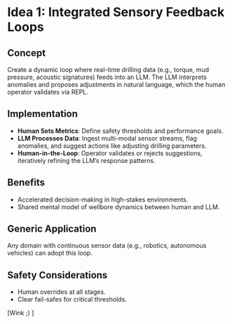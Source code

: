 # Idea 1: Integrated Sensory Feedback Loops

## Concept
Create a dynamic loop where real-time drilling data (e.g., torque, mud pressure, acoustic signatures) feeds into an LLM. The LLM interprets anomalies and proposes adjustments in natural language, which the human operator validates via REPL.

## Implementation
- **Human Sets Metrics**: Define safety thresholds and performance goals.
- **LLM Processes Data**: Ingest multi-modal sensor streams, flag anomalies, and suggest actions like adjusting drilling parameters.
- **Human-in-the-Loop**: Operator validates or rejects suggestions, iteratively refining the LLM’s response patterns.

## Benefits
- Accelerated decision-making in high-stakes environments.
- Shared mental model of wellbore dynamics between human and LLM.

## Generic Application
Any domain with continuous sensor data (e.g., robotics, autonomous vehicles) can adopt this loop.

## Safety Considerations
- Human overrides at all stages.
- Clear fail-safes for critical thresholds.

[Wink ;) ]